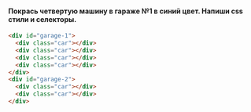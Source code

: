 #### Покрась четвертую машину в гараже №1 в синий цвет. Напиши css стили и селекторы. 
``` html
<div id="garage-1">
  <div class="car"></div>
  <div class="car"></div>
  <div class="car"></div>
  <div class="car"></div>
</div>
<div id="garage-2">
  <div class="car"></div>
  <div class="car"></div>
</div>
```
